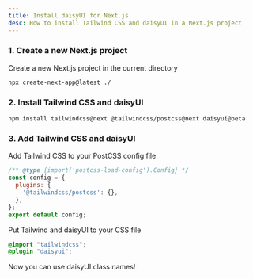 ```yaml
---
title: Install daisyUI for Next.js
desc: How to install Tailwind CSS and daisyUI in a Next.js project
---
```


### 1. Create a new Next.js project

Create a new Next.js project in the current directory

```:Terminal
npx create-next-app@latest ./
```

### 2. Install Tailwind CSS and daisyUI

```:Terminal
npm install tailwindcss@next @tailwindcss/postcss@next daisyui@beta
```

### 3. Add Tailwind CSS and daisyUI

Add Tailwind CSS to your PostCSS config file

```js:postcss.config.mjs
/** @type {import('postcss-load-config').Config} */
const config = {
  plugins: {
    '@tailwindcss/postcss': {},
  },
};
export default config;
```

Put Tailwind and daisyUI to your CSS file
  
```postcss:app/globals.css
@import "tailwindcss";
@plugin "daisyui";
```

Now you can use daisyUI class names!
